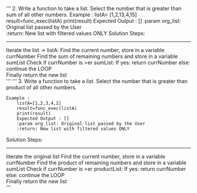 '''
2. Write a function to take a list. Select the number that is greater than sum of all other numbers.
    Example :
        listA= [1,2,13,4,15]
        result=func_exec(listA)
        print(result)
        Expected Output : []
        :param org_list: Original list passed by the User        
        :return: New list with filtered values ONLY
Solution Steps:
**************
Iterate the list -> listA:
    Find the current number, store in a variable currNumber
    Find the sum of remaining numbers and store in a variable sumList
    Check if currNumber is >er sumList:
        If yes:
            return currNumber
        else:
            continue the LOOP  
Finally return the new list        
'''
'''
3. Write a function to take a list. Select the number that is greater than product of all other numbers.
    
    Example :
        listA=[1,2,3,4,2]
        result=func_exec(listA)
        print(result)
        Expected Output : []
        :param org_list: Original list passed by the User        
        :return: New list with filtered values ONLY
Solution Steps:
**************
Iiterate the original list
    Find the current number, store in a variable currNumber
        Find the product of remaining numbers and store in a variable sumList
        Check if currNumber is >er productList:
            If yes:
                return currNumber
            else:
                continue the LOOP  
Finally return the new list             
'''
